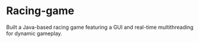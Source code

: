 # Racing-game
Built a Java-based racing game featuring a GUI and real-time multithreading for dynamic gameplay.
